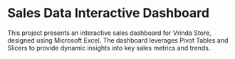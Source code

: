 # Sales Data Interactive Dashboard
 This project presents an interactive sales dashboard for Vrinda Store, designed using Microsoft Excel. The dashboard leverages Pivot Tables and Slicers to provide dynamic insights into key sales metrics and trends.
